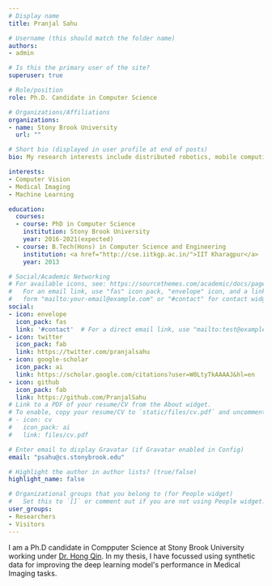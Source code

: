 ```yaml
---
# Display name
title: Pranjal Sahu

# Username (this should match the folder name)
authors:
- admin

# Is this the primary user of the site?
superuser: true

# Role/position
role: Ph.D. Candidate in Computer Science

# Organizations/Affiliations
organizations:
- name: Stony Brook University
  url: ""

# Short bio (displayed in user profile at end of posts)
bio: My research interests include distributed robotics, mobile computing and programmable matter.

interests:
- Computer Vision
- Medical Imaging
- Machine Learning

education:
  courses:
  - course: PhD in Computer Science
    institution: Stony Brook University
    year: 2016-2021(expected)
  - course: B.Tech(Hons) in Computer Science and Engineering
    institution: <a href="http://cse.iitkgp.ac.in/">IIT Kharagpur</a>
    year: 2013

# Social/Academic Networking
# For available icons, see: https://sourcethemes.com/academic/docs/page-builder/#icons
#   For an email link, use "fas" icon pack, "envelope" icon, and a link in the
#   form "mailto:your-email@example.com" or "#contact" for contact widget.
social:
- icon: envelope
  icon_pack: fas
  link: '#contact'  # For a direct email link, use "mailto:test@example.org".
- icon: twitter
  icon_pack: fab
  link: https://twitter.com/pranjalsahu
- icon: google-scholar
  icon_pack: ai
  link: https://scholar.google.com/citations?user=W0LtyTkAAAAJ&hl=en
- icon: github
  icon_pack: fab
  link: https://github.com/PranjalSahu
# Link to a PDF of your resume/CV from the About widget.
# To enable, copy your resume/CV to `static/files/cv.pdf` and uncomment the lines below.
# - icon: cv
#   icon_pack: ai
#   link: files/cv.pdf

# Enter email to display Gravatar (if Gravatar enabled in Config)
email: "psahu@cs.stonybrook.edu"

# Highlight the author in author lists? (true/false)
highlight_name: false

# Organizational groups that you belong to (for People widget)
#   Set this to `[]` or comment out if you are not using People widget.
user_groups:
- Researchers
- Visitors
---
```

I am a Ph.D candidate in Compputer Science at Stony Brook University working under <a href="http://www3.cs.stonybrook.edu/~qin/">Dr. Hong Qin</a>. In my thesis, I have focussed using synthetic data for improving the deep learning model's performance in Medical Imaging tasks. 
